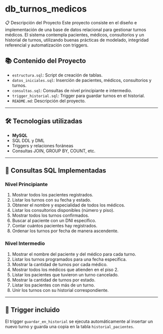 # db_turnos_medicos
📋 Descripción del Proyecto
Este proyecto consiste en el diseño e implementación de una base de datos relacional para gestionar turnos médicos. El sistema contempla pacientes, médicos, consultorios y un historial de turnos, utilizando buenas prácticas de modelado, integridad referencial y automatización con triggers.
## 📚 Contenido del Proyecto

- `estructura.sql`: Script de creación de tablas.
- `datos_iniciales.sql`: Inserción de pacientes, médicos, consultorios y turnos.
- `consultas.sql`: Consultas de nivel principiante e intermedio.
- `trigger_historial.sql`: Trigger para guardar turnos en el historial.
- `README.md`: Descripción del proyecto.

---

## 🛠️ Tecnologías utilizadas

- **MySQL**
- SQL DDL y DML
- Triggers y relaciones foráneas
- Consultas JOIN, GROUP BY, COUNT, etc.

---

## 🧪 Consultas SQL Implementadas

### Nivel Principiante
1. Mostrar todos los pacientes registrados.
2. Listar los turnos con su fecha y estado.
3. Obtener el nombre y especialidad de todos los médicos.
4. Listar los consultorios disponibles (número y piso).
5. Mostrar todos los turnos confirmados.
6. Buscar al paciente con un DNI específico.
7. Contar cuántos pacientes hay registrados.
8. Ordenar los turnos por fecha de manera ascendente.

### Nivel Intermedio
1. Mostrar el nombre del paciente y del médico para cada turno.
2. Listar los turnos programados para una fecha específica.
3. Mostrar la cantidad de turnos por cada médico.
4. Mostrar todos los médicos que atienden en el piso 2.
5. Listar los pacientes que tuvieron un turno cancelado.
6. Mostrar la cantidad de turnos por estado.
7. Listar los pacientes con más de un turno.
8. Unir los turnos con su historial correspondiente.

---

## 🔁 Trigger incluido

El trigger `guardar_en_historial` se ejecuta automáticamente al insertar un nuevo turno y guarda una copia en la tabla `historial_pacientes`.

